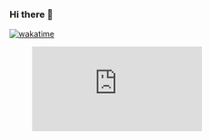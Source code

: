 ### Hi there 👋

<!--START_SECTION:waka-->
<a href="https://wakatime.com/badge/user/018cc78b-fa42-436b-a115-6cbf8cf546e5/project/018cc78f-ff10-4627-abec-9cb3d0188993"><img src="https://wakatime.com/badge/user/018cc78b-fa42-436b-a115-6cbf8cf546e5/project/018cc78f-ff10-4627-abec-9cb3d0188993.svg" alt="wakatime"></a>
<figure><embed src="https://wakatime.com/share/@018cc78b-fa42-436b-a115-6cbf8cf546e5/a0137dfb-a8e2-4c43-9955-e50a99e12384.svg"></embed></figure>
<!--END_SECTION:waka-->
  
  
<!--
**WEI-Qingyu/WEI-Qingyu** is a ✨ _special_ ✨ repository because its `README.md` (this file) appears on your GitHub profile.

Here are some ideas to get you started:

- 🔭 I’m currently working on ...
- 🌱 I’m currently learning ...
- 👯 I’m looking to collaborate on ...
- 🤔 I’m looking for help with ...
- 💬 Ask me about ...
- 📫 How to reach me: ...
- 😄 Pronouns: ...
- ⚡ Fun fact: ...
-->
